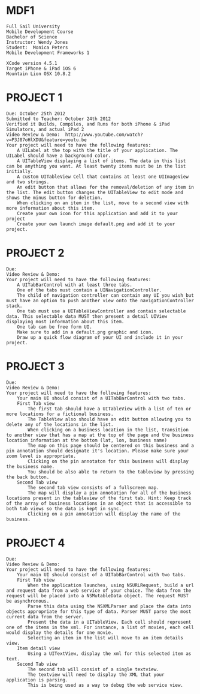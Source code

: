 MDF1
====
	Full Sail University
	Mobile Development Course
	Bachelor of Science
	Instructor: Wendy Jones
	Student:  Monica Peters
	Mobile Development Frameworks 1

	XCode version 4.5.1
	Target iPhone & iPad iOS 6
	Mountain Lion OSX 10.8.2

PROJECT 1
==========
	Due: October 25th 2012
	Submitted to Teacher: October 24th 2012
	Verified it Builds, Compiles, and Runs for both iPhone & iPad Simulators, and actual iPad 2
	Video Review & Demo:  http://www.youtube.com/watch?v=P3J87oHlXDU&feature=youtu.be
	Your project will need to have the following features:
		A UILabel at the top with the title of your application. The UILabel should have a background color.
		A UITableView displaying a list of items. The data in this list can be anything you want. At least twenty items must be in the list initially.
		A custom UITableView Cell that contains at least one UIImageView and two strings.
		An edit button that allows for the removal/deletion of any item in the list. The edit button changes the UITableView to edit mode and shows the minus button for deletion.
		When clicking on an item in the list, move to a second view with more information about this item.
		Create your own icon for this application and add it to your project
		Create your own launch image default.png and add it to your project.

PROJECT 2
==========
	Due: 
	Video Review & Demo:
	Your project will need to have the following features:
		A UITabBarControl with at least three tabs.
		One of the tabs must contain a UINavigationController.
		The child of navigation controller can contain any UI you wish but must have an option to push another view onto the navigationController stack.
		One tab must use a UITableViewController and contain selectable data. This selectable data MUST then present a detail UIView displaying most information about this item.
		One tab can be free form UI.
		Make sure to add in a default.png graphic and icon.
		Draw up a quick flow diagram of your UI and include it in your project.

PROJECT 3
==========
	Due:
	Video Review & Demo:
	Your project will need to have the following features:
		Your main UI should consist of a UITabBarControl with two tabs.
		First Tab view
			The first tab should have a UITableView with a list of ten or more locations for a fictional business.
			The TableView also should have an edit button allowing you to delete any of the locations in the list.
			When clicking on a business location in the list, transition to another view that has a map at the top of the page and the business location information at the bottom (lat, lon, business name)
			The map on this page should be centered on this business and a pin annotation should designate it's location. Please make sure your zoom level is appropriate.
			Clicking on the pin annotaton for this business will display the business name.
			You should be also able to return to the tableview by pressing the back button.
		Second Tab view
			The second tab view consists of a fullscreen map.
			The map will display a pin annotation for all of the business locations present in the tableview of the first tab. Hint: Keep track of the array of business locations in an object that is accessible to both tab views so the data is kept in sync.
			Clicking on a pin annotation will display the name of the business.

PROJECT 4
==========
	Due:
	Video Review & Demo:
	Your project will need to have the following features:
		Your main UI should consist of a UITabBarControl with two tabs.
		First Tab view
			When the application launches, using NSURLRequest, build a url and request data from a web service of your choice. The data from the request will be placed into a NSMutableData object. The request MUST be asynchronous.
			Parse this data using the NSXMLParser and place the data into objects appropriate for this type of data. Parser MUST parse the most current data from the server.
			Present the data in a UITableView. Each cell should represent one of the items in the xml. For instance, a list of movies, each cell would display the details for one movie.
			Selecting an item in the list will move to an item details view.
		Item detail view
			Using a UITextView, display the xml for this selected item as text.
		Second Tab view
			The second tab will consist of a single textview.
			The textview will need to display the XML that your application is parsing.
			This is being used as a way to debug the web service view.